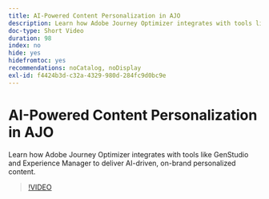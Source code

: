 ```yaml
---
title: AI-Powered Content Personalization in AJO
description: Learn how Adobe Journey Optimizer integrates with tools like GenStudio and Experience Manager to deliver AI-driven, on-brand personalized content.
doc-type: Short Video
duration: 98
index: no
hide: yes
hidefromtoc: yes
recommendations: noCatalog, noDisplay
exl-id: f4424b3d-c32a-4329-980d-284fc9d0bc9e
---
```

# AI-Powered Content Personalization in AJO

Learn how Adobe Journey Optimizer integrates with tools like GenStudio and Experience Manager to deliver AI-driven, on-brand personalized content.

<!-- 62_S520_3442520_97_aipowered-content-personalization-in-ajo -->
>[!VIDEO](https://video.tv.adobe.com/v/3458183/?learn=on&enablevpops=true)
